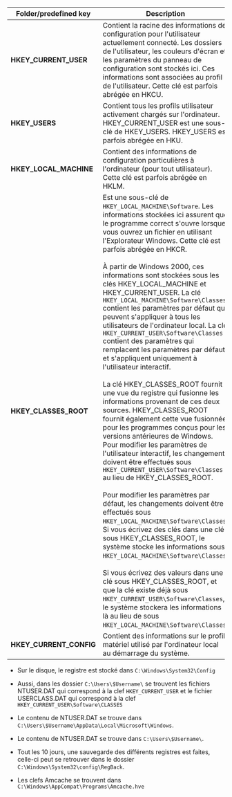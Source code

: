 
| Folder/predefined key   | Description                                                                                                                                                                                                                                                                                                                                                                                                                                                                                                                                                                                                                                                                                                                                                                                                                                                                                                                                                                                                                                                                                                                                                                                                                                                                                                                                                                                                                                                                                                                                                                                                                                       |
| ----------------------- | ------------------------------------------------------------------------------------------------------------------------------------------------------------------------------------------------------------------------------------------------------------------------------------------------------------------------------------------------------------------------------------------------------------------------------------------------------------------------------------------------------------------------------------------------------------------------------------------------------------------------------------------------------------------------------------------------------------------------------------------------------------------------------------------------------------------------------------------------------------------------------------------------------------------------------------------------------------------------------------------------------------------------------------------------------------------------------------------------------------------------------------------------------------------------------------------------------------------------------------------------------------------------------------------------------------------------------------------------------------------------------------------------------------------------------------------------------------------------------------------------------------------------------------------------------------------------------------------------------------------------------------------------- |
| **HKEY_CURRENT_USER**   | Contient la racine des informations de configuration pour l'utilisateur actuellement connecté. Les dossiers de l'utilisateur, les couleurs d'écran et les paramètres du panneau de configuration sont stockés ici. Ces informations sont associées au profil de l'utilisateur. Cette clé est parfois abrégée en HKCU.                                                                                                                                                                                                                                                                                                                                                                                                                                                                                                                                                                                                                                                                                                                                                                                                                                                                                                                                                                                                                                                                                                                                                                                                                                                                                                                             |
| **HKEY_USERS**          | Contient tous les profils utilisateur activement chargés sur l'ordinateur. HKEY_CURRENT_USER est une sous-clé de HKEY_USERS. HKEY_USERS est parfois abrégée en HKU.                                                                                                                                                                                                                                                                                                                                                                                                                                                                                                                                                                                                                                                                                                                                                                                                                                                                                                                                                                                                                                                                                                                                                                                                                                                                                                                                                                                                                                                                               |
| **HKEY_LOCAL_MACHINE**  | Contient des informations de configuration particulières à l'ordinateur (pour tout utilisateur). Cette clé est parfois abrégée en HKLM.                                                                                                                                                                                                                                                                                                                                                                                                                                                                                                                                                                                                                                                                                                                                                                                                                                                                                                                                                                                                                                                                                                                                                                                                                                                                                                                                                                                                                                                                                                           |
| **HKEY_CLASSES_ROOT**   | Est une sous-clé de `HKEY_LOCAL_MACHINE\Software`. Les informations stockées ici assurent que le programme correct s'ouvre lorsque vous ouvrez un fichier en utilisant l'Explorateur Windows. Cette clé est parfois abrégée en HKCR.<br><br>À partir de Windows 2000, ces informations sont stockées sous les clés HKEY_LOCAL_MACHINE et HKEY_CURRENT_USER. La clé `HKEY_LOCAL_MACHINE\Software\Classes` contient les paramètres par défaut qui peuvent s'appliquer à tous les utilisateurs de l'ordinateur local. La clé `HKEY_CURRENT_USER\Software\Classes` contient des paramètres qui remplacent les paramètres par défaut et s'appliquent uniquement à l'utilisateur interactif.<br><br>La clé HKEY_CLASSES_ROOT fournit une vue du registre qui fusionne les informations provenant de ces deux sources. HKEY_CLASSES_ROOT fournit également cette vue fusionnée pour les programmes conçus pour les versions antérieures de Windows. Pour modifier les paramètres de l'utilisateur interactif, les changements doivent être effectués sous `HKEY_CURRENT_USER\Software\Classes` au lieu de HKEY_CLASSES_ROOT.<br><br>Pour modifier les paramètres par défaut, les changements doivent être effectués sous `HKEY_LOCAL_MACHINE\Software\Classes`. Si vous écrivez des clés dans une clé sous HKEY_CLASSES_ROOT, le système stocke les informations sous `HKEY_LOCAL_MACHINE\Software\Classes`.<br><br>Si vous écrivez des valeurs dans une clé sous HKEY_CLASSES_ROOT, et que la clé existe déjà sous `HKEY_CURRENT_USER\Software\Classes`, le système stockera les informations là au lieu de sous `HKEY_LOCAL_MACHINE\Software\Classes`. |
| **HKEY_CURRENT_CONFIG** | Contient des informations sur le profil matériel utilisé par l'ordinateur local au démarrage du système.                                                                                                                                                                                                                                                                                                                                                                                                                                                                                                                                                                                                                                                                                                                                                                                                                                                                                                                                                                                                                                                                                                                                                                                                                                                                                                                                                                                                                                                                                                                                          |

- Sur le disque, le registre est stocké dans `C:\Windows\System32\Config`

- Aussi, dans les dossier `C:\Users\$Username\`  se trouvent les fichiers NTUSER.DAT qui correspond à la clef `HKEY_CURRENT_USER` et le fichier USERCLASS.DAT qui correspond à la clef `HKEY_CURRENT_USER\Software\CLASSES`

- Le contenu de NTUSER.DAT se trouve dans `C:\Users\$Username\AppData\Local\Microsoft\Windows`.
- Le contenu de NTUSER.DAT se trouve dans `C:\Users\$Username\`.

- Tout les 10 jours, une sauvegarde des différents registres est faites, celle-ci peut se retrouver dans le dossier `C:\Windows\System32\config\RegBack`.
- Les clefs Amcache se trouvent dans `C:\Windows\AppCompat\Programs\Amcache.hve`

